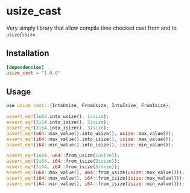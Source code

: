 # usize_cast

Very simply library that allow compile time checked cast from and to `usize`/`isize`.

## Installation

```toml
[dependencies]
usize_cast = "1.0.0"
```

## Usage

```rust
use usize_cast::{IntoUsize, FromUsize, IntoIsize, FromIsize};

assert_eq!(1u64.into_usize(), 1usize);
assert_eq!(2i64.into_isize(), 2isize);
assert_eq!(3i64.into_isize(), 3isize);
assert_eq!(u64::max_value().into_usize(), usize::max_value());
assert_eq!(i64::max_value().into_isize(), isize::max_value());
assert_eq!(i64::min_value().into_isize(), isize::min_value());

assert_eq!(1u64, u64::from_usize(1usize));
assert_eq!(2i64, i64::from_isize(2isize));
assert_eq!(3i64, i64::from_isize(3isize));
assert_eq!(u64::max_value(), u64::from_usize(usize::max_value()));
assert_eq!(i64::max_value(), i64::from_isize(isize::max_value()));
assert_eq!(i64::min_value(), i64::from_isize(isize::min_value()));
```
